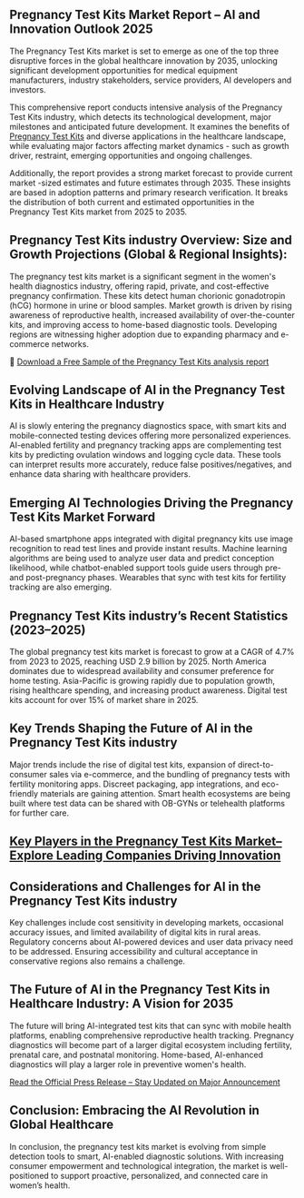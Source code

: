 ## Pregnancy Test Kits Market Report – AI and Innovation Outlook 2025

The Pregnancy Test Kits market is set to emerge as one of the top three disruptive forces in the global healthcare innovation by 2035, unlocking significant development opportunities for medical equipment manufacturers, industry stakeholders, service providers, AI developers and investors.

This comprehensive report conducts intensive analysis of the Pregnancy Test Kits industry, which detects its technological development, major milestones and anticipated future development. It examines the benefits of [Pregnancy Test Kits](https://www.marketresearchfuture.com/reports/pregnancy-test-kits-market-2982) and diverse applications in the healthcare landscape, while evaluating major factors affecting market dynamics - such as growth driver, restraint, emerging opportunities and ongoing challenges.

Additionally, the report provides a strong market forecast to provide current market -sized estimates and future estimates through 2035. These insights are based in adoption patterns and primary research verification. It breaks the distribution of both current and estimated opportunities in the Pregnancy Test Kits market from 2025 to 2035.

## Pregnancy Test Kits industry Overview: Size and Growth Projections (Global & Regional Insights):

The pregnancy test kits market is a significant segment in the women's health diagnostics industry, offering rapid, private, and cost-effective pregnancy confirmation. These kits detect human chorionic gonadotropin (hCG) hormone in urine or blood samples. Market growth is driven by rising awareness of reproductive health, increased availability of over-the-counter kits, and improving access to home-based diagnostic tools. Developing regions are witnessing higher adoption due to expanding pharmacy and e-commerce networks.

🎯 [Download a Free Sample of the Pregnancy Test Kits analysis report](https://www.marketresearchfuture.com/sample_request/2982)

## Evolving Landscape of AI in the Pregnancy Test Kits in Healthcare Industry

AI is slowly entering the pregnancy diagnostics space, with smart kits and mobile-connected testing devices offering more personalized experiences. AI-enabled fertility and pregnancy tracking apps are complementing test kits by predicting ovulation windows and logging cycle data. These tools can interpret results more accurately, reduce false positives/negatives, and enhance data sharing with healthcare providers.

## Emerging AI Technologies Driving the Pregnancy Test Kits Market Forward

AI-based smartphone apps integrated with digital pregnancy kits use image recognition to read test lines and provide instant results. Machine learning algorithms are being used to analyze user data and predict conception likelihood, while chatbot-enabled support tools guide users through pre- and post-pregnancy phases. Wearables that sync with test kits for fertility tracking are also emerging.

## Pregnancy Test Kits industry’s Recent Statistics (2023–2025)

The global pregnancy test kits market is forecast to grow at a CAGR of 4.7% from 2023 to 2025, reaching USD 2.9 billion by 2025. North America dominates due to widespread availability and consumer preference for home testing. Asia-Pacific is growing rapidly due to population growth, rising healthcare spending, and increasing product awareness. Digital test kits account for over 15% of market share in 2025.

## Key Trends Shaping the Future of AI in the Pregnancy Test Kits industry

Major trends include the rise of digital test kits, expansion of direct-to-consumer sales via e-commerce, and the bundling of pregnancy tests with fertility monitoring apps. Discreet packaging, app integrations, and eco-friendly materials are gaining attention. Smart health ecosystems are being built where test data can be shared with OB-GYNs or telehealth platforms for further care.

## [Key Players in the Pregnancy Test Kits Market– Explore Leading Companies Driving Innovation](https://www.marketresearchfuture.com/reports/pregnancy-test-kits-market/companies)

## Considerations and Challenges for AI in the Pregnancy Test Kits industry

Key challenges include cost sensitivity in developing markets, occasional accuracy issues, and limited availability of digital kits in rural areas. Regulatory concerns about AI-powered devices and user data privacy need to be addressed. Ensuring accessibility and cultural acceptance in conservative regions also remains a challenge.

## The Future of AI in the Pregnancy Test Kits in Healthcare Industry: A Vision for 2035

The future will bring AI-integrated test kits that can sync with mobile health platforms, enabling comprehensive reproductive health tracking. Pregnancy diagnostics will become part of a larger digital ecosystem including fertility, prenatal care, and postnatal monitoring. Home-based, AI-enhanced diagnostics will play a larger role in preventive women's health.

[Read the Official Press Release – Stay Updated on Major Announcement](https://www.marketresearchfuture.com/press-release/pregnancy-test-kits-market)

## Conclusion: Embracing the AI Revolution in Global Healthcare

In conclusion, the pregnancy test kits market is evolving from simple detection tools to smart, AI-enabled diagnostic solutions. With increasing consumer empowerment and technological integration, the market is well-positioned to support proactive, personalized, and connected care in women’s health. 
